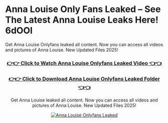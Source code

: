# Anna Louise Only Fans Leaked – See The Latest Anna Louise Leaks Here! 6dOOI

Get Anna Louise Onlyfans leaked all content. Now you can access all videos and pictures of Anna Louise. New Updated Files 2025!  
<div align="center">
  
### [👉👉 Click to Watch Anna Louise Onlyfans Leaked Video 👈👈](https://links2leaks.com/annalouise)  
### [👉👉 Click to Download Anna Louise Onlyfans Leaked Folder 👈👈](https://links2leaks.com/annalouise)  

Get Anna Louise leaked all content. Now you can access all videos and pictures of Anna Louise. New Updated Files 2025!  

[![Anna Louise Onlyfans Leaked](https://i.ibb.co/93hzkbrt/l2l.gif)](https://links2leaks.com/annalouise)  

</div>
